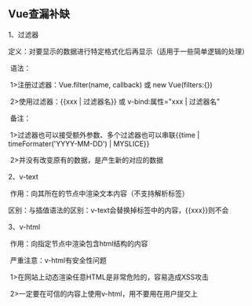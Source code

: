 ## Vue查漏补缺

1、过滤器

​	定义：对要显示的数据进行特定格式化后再显示（适用于一些简单逻辑的处理）

​	语法：

​		1>注册过滤器：Vue.filter(name, callback) 或 new Vue(filters:{})

​		2>使用过滤器：{{xxx | 过滤器名}}  或  v-bind:属性="xxx | 过滤器名"

​	备注：

​		1>过滤器也可以接受额外参数、多个过滤器也可以串联{{time | timeFormater('YYYY-MM-DD') | MYSLICE}}	

​		2>并没有改变原有的数据，是产生新的对应的数据

2、v-text

​	作用：向其所在的节点中渲染文本内容（不支持解析标签）

​	区别：与插值语法的区别：v-text会替换掉标签中的内容，{{xxx}}则不会

3、v-html

​	作用：向指定节点中渲染包含html结构的内容

​	严重注意：v-html有安全性问题

​		1>在网站上动态渲染任意HTML是非常危险的，容易造成XSS攻击

​		2>一定要在可信的内容上使用v-html，用不要用在用户提交上